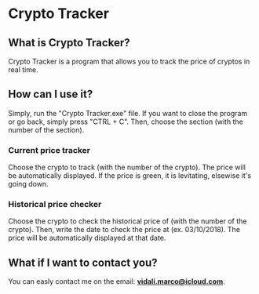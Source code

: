 # Crypto Tracker
## What is Crypto Tracker?
Crypto Tracker is a program that allows you to track the price of cryptos in real time.
## How can I use it?
Simply, run the "Crypto Tracker.exe" file. If you want to close the program or go back, simply press "CTRL + C". Then, choose the section (with the number of the section).
### Current price tracker
Choose the crypto to track (with the number of the crypto). The price will be automatically displayed. If the price is green, it is levitating, elsewise it's going down.
### Historical price checker
Choose the crypto to check the historical price of (with the number of the crypto). Then, write the date to check the price at (ex. 03/10/2018). The price will be automatically displayed at that date.
## What if I want to contact you?
You can easly contact me on the email: **vidali.marco@icloud.com**.
